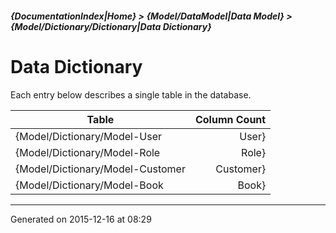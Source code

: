 ##### {DocumentationIndex|Home} > {Model/DataModel|Data Model} > {Model/Dictionary/Dictionary|Data Dictionary}

Data Dictionary
=========================

Each entry below describes a single table in the database.

Table | Column Count 
----- | -----------: 
{Model/Dictionary/Model-User|User} | 19
{Model/Dictionary/Model-Role|Role} | 11
{Model/Dictionary/Model-Customer|Customer} | 12
{Model/Dictionary/Model-Book|Book} | 13

- - -

Generated on 2015-12-16 at 08:29
